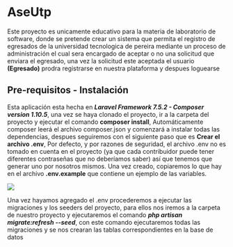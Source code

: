 # AseUtp

Este proyecto es unicamente educativo para la materia de laboratorio de software, donde se pretende crear un sistema que permita el registro de egresados de la universidad tecnologica de pereira mediante un proceso de administración el cual sera encargado de aceptar o no una solicitud que enviara el egresado, una vez la solicitud este aceptada el usuario **(Egresado)** prodra registrarse en nuestra plataforma y despues loguearse

## Pre-requisitos - Instalación

Esta aplicación esta hecha en ***Laravel Framework 7.5.2 - Composer version 1.10.5***, una vez se haya clonado el proyecto, ir a la carpeta del proyecto y ejecutar el comando **composer install**, Automáticamente composer leerá el archivo composer.json y comenzará a instalar todas las dependencias, despues seguiremos con el siguiente paso que es **Crear el archivo .env**, Por defecto, y por razones de seguridad, el archivo .env no es tomado en cuenta en el proyecto (ya que cada contribuidor puede tener diferentes contraseñas que no deberíamos saber) así que tenemos que generar uno por nosotros mismos. Una vez creado, copiaremos lo que hay en el archivo **.env.example** que contiene un ejemplo de las variables.


<img src="https://parzibyte.me/blog/wp-content/uploads/2017/05/archivo-env-ejemplo.png" width="">

Una vez hayamos agregado el .env procederemos a ejecutar las migraciones y los seeders del proyecto, para ellos nos iremos a la carpeta de nuestro proyecto y ejecutaremos el comando ***php artisan migrate:refresh --seed***, con este comando ejecutaremos todas las migraciones y se nos crearan las tablas correspondientes en la base de datos
